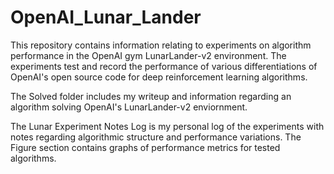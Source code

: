 # OpenAI_Lunar_Lander
This repository contains information relating to experiments on algorithm performance in the OpenAI gym LunarLander-v2 environment. The experiments test and record the performance of various differentiations of OpenAI's open source code for deep reinforcement learning algorithms.

The Solved folder includes my writeup and information regarding an algorithm solving OpenAI's LunarLander-v2 enviornment.

The Lunar Experiment Notes Log is my personal log of the experiments with notes regarding algorithmic structure and performance variations. The Figure section contains graphs of performance metrics for tested algorithms.
